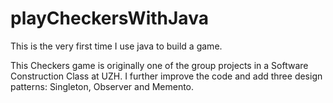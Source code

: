 # playCheckersWithJava
This is the very first time I use java to build a game.

This Checkers game is originally one of the group projects in a Software Construction Class at UZH. I further improve the code and add  three design patterns: Singleton, Observer and Memento.
